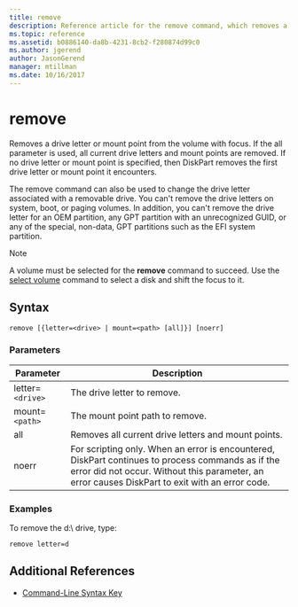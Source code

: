 ```yaml
---
title: remove
description: Reference article for the remove command, which removes a drive letter or mount point from a volume.
ms.topic: reference
ms.assetid: b0886140-da8b-4231-8cb2-f280874d99c0
ms.author: jgerend
author: JasonGerend
manager: mtillman
ms.date: 10/16/2017
---
```


# remove

Removes a drive letter or mount point from the volume with focus. If the all parameter is used, all current drive letters and mount points are removed. If no drive letter or mount point is specified, then DiskPart removes the first drive letter or mount point it encounters.

The remove command can also be used to change the drive letter associated with a removable drive. You can't remove the drive letters on system, boot, or paging volumes. In addition, you can't remove the drive letter for an OEM partition, any GPT partition with an unrecognized GUID, or any of the special, non-data, GPT partitions such as the EFI system partition.

> [!NOTE]
> A volume must be selected for the **remove** command to succeed. Use the [select volume](select-volume.md) command to select a disk and shift the focus to it.

## Syntax

```
remove [{letter=<drive> | mount=<path> [all]}] [noerr]
```

### Parameters

| Parameter | Description |
| --------- | ----------- |
| letter=`<drive>` | The drive letter to remove. |
| mount=`<path>` | The mount point path to remove. |
| all | Removes all current drive letters and mount points. |
| noerr | For scripting only. When an error is encountered, DiskPart continues to process commands as if the error did not occur. Without this parameter, an error causes DiskPart to exit with an error code. |

### Examples

To remove the d:\ drive, type:

```
remove letter=d
```

## Additional References

- [Command-Line Syntax Key](command-line-syntax-key.md)
